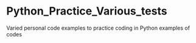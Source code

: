 # Python_Practice_Various_tests
Varied personal  code examples to practice coding in Python
examples of codes